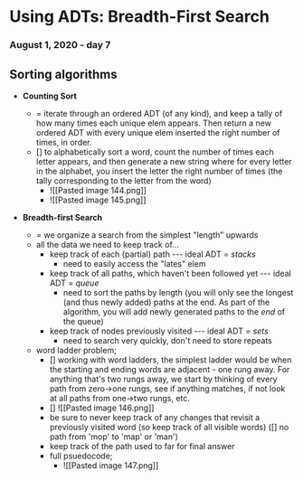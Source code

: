 # Using ADTs: Breadth-First Search
### August 1, 2020 - day 7

## Sorting algorithms
- **Counting Sort**
	- = iterate through an ordered ADT (of any kind), and keep a tally of how many times each unique elem appears. Then return a new ordered ADT with every unique elem inserted the right number of times, in order.
	- [] to alphabetically sort a word, count the number of times each letter appears, and then generate a new string where for every letter in the alphabet, you insert the letter the right number of times (the tally corresponding to the letter from the word)
		- ![[Pasted image 144.png]]
		- ![[Pasted image 145.png]]


- **Breadth-first Search**
	- = we organize a search from the simplest "length" upwards 
	- all the data we need to keep track of...
		- keep track of each (partial) path --- ideal ADT = *stacks*
			- need to easily access the "lates" elem
		- keep track of all paths, which haven't been followed yet --- ideal ADT = *queue*
			- need to sort the paths by length (you will only see the longest (and thus newly added) paths at the end. As part of the algorithm, you will add newly generated paths to the *end* of the queue)
		- keep track of nodes previously visited --- ideal ADT = *sets*
			- need to search very quickly, don't need to store repeats
	- word ladder problem;
		- [] working with word ladders, the simplest ladder would be when the starting and ending words are adjacent - one rung away. For anything that's two rungs away, we start by thinking of every path from zero->one rungs, see if anything matches, if not look at all paths from one->two rungs, etc.
		- [] ![[Pasted image 146.png]]
		- be sure to never keep track of any changes that revisit a previously visited word (so keep track of all visible words) ([] no path from 'mop' to 'map' or 'man')
		- keep track of the path used to far for final answer
		- full psuedocode;
			- ![[Pasted image 147.png]]
	
	